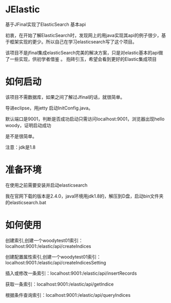# JElastic
基于JFinal实现了ElasticSearch 基本api

初衷，在开始了解ElasticSearch时，发现网上的用java实现其api的例子很少，基于框架实现的更少。所以自己在学习elasticsearch写了这个项目。

该项目不是jfinal集成elasticSearch完美的解决方案，只是对elastic基本的api做了一些实现，供初学者借鉴
。
抱砖引玉，希望会看到更好的Elastic集成项目


# 如何启动
该项目不需数据库，如果之间了解过Jfinal的话，就很简单。

导进eclipse，用jetty 启动InitConfig.java。

默认端口是9001，判断是否成功启动只需访问localhost:9001，浏览器出现hello woody，证明启动成功

是不是很简单。

注意：jdk是1.8


# 准备环境
在使用之前需要安装并启动elasticsearch

我在官网下载的版本是2.4.0，java环境用jdk1.8的，解压到D盘，启动bin文件夹的elasticsearch.bat


# 如何使用
创建索引,创建一个woodytest01索引：localhost:9001:/elastic/api/createIndices

创建配置属性索引,创建一个woodytest01索引：localhost:9001:/elastic/api/createIndicesSetting

插入或修改一条索引：localhost:9001:/elastic/api/insertRecords

获取一条索引：localhost:9001:/elastic/api/getIndice

根据条件查询索引：localhost:9001:/elastic/api/queryIndices

